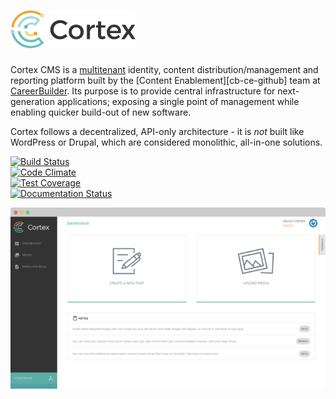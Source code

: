 # [![](/assets/branding/cortex-logo--reverse--small.png)](https://github.com/cbdr/cortex)

Cortex CMS is a [multitenant](https://en.wikipedia.org/wiki/Multitenancy) identity, content distribution/management and reporting platform built by the \[Content Enablement\]\[cb-ce-github\] team at [CareerBuilder](https://github.com/careerbuilder). Its purpose is to provide central infrastructure for next-generation applications; exposing a single point of management while enabling quicker build-out of new software.

Cortex follows a decentralized, API-only architecture - it is _not_ built like WordPress or Drupal, which are considered monolithic, all-in-one solutions.

[![Build Status](https://semaphoreci.com/api/v1/projects/ec90715a-da8f-4960-bb64-f371850f9c98/813409/shields_badge.svg)](https://semaphoreci.com/content-enablement/cortex)  
[![Code Climate](https://codeclimate.com/repos/53f62c2869568018180036c9/badges/78e3c3c865b118bbd72b/gpa.svg)](https://codeclimate.com/repos/53f62c2869568018180036c9/feed)  
[![Test Coverage](https://codeclimate.com/repos/53f62c2869568018180036c9/badges/78e3c3c865b118bbd72b/coverage.svg)](https://codeclimate.com/repos/53f62c2869568018180036c9/coverage)  
[![Documentation Status](https://www.gitbook.com/button/status/book/cortex-cms/cortex-cms)](https://docs.cortexcms.org/)

![](/assets/branding/cortex-example-screenshot.png)
